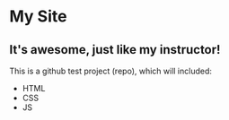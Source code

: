 # My Site
## It's awesome, just like my instructor!

This is a github test project (repo), which will included:

* HTML
* CSS
* JS
